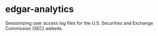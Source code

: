 # edgar-analytics
Sessionizing user access log files for the U.S. Securities and Exchange Commission (SEC) website.
